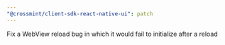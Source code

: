 ```yaml
---
"@crossmint/client-sdk-react-native-ui": patch
---
```


Fix a WebView reload bug in which it would fail to initialize after a reload
